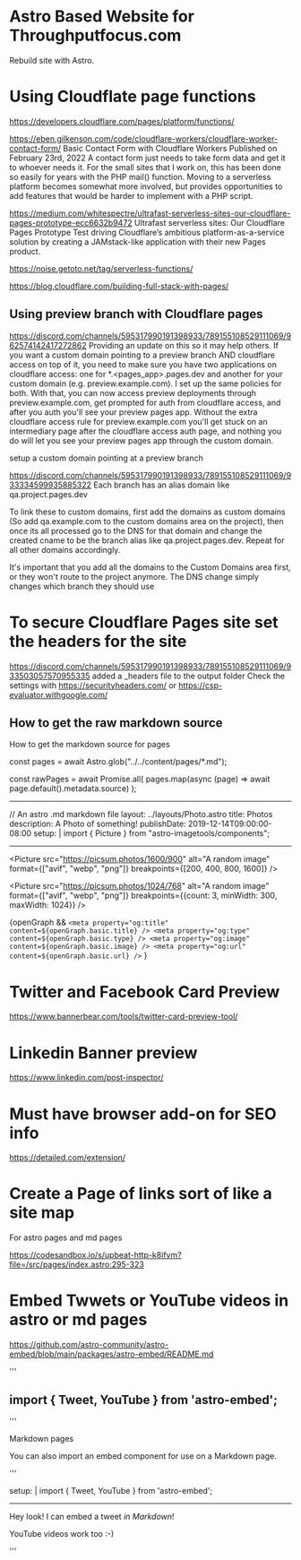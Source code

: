 # Astro Based Website for Throughputfocus.com

Rebuild site with Astro.

# Using Cloudflate page functions

https://developers.cloudflare.com/pages/platform/functions/

https://eben.gilkenson.com/code/cloudflare-workers/cloudflare-worker-contact-form/
Basic Contact Form with Cloudflare Workers
Published on February 23rd, 2022
A contact form just needs to take form data and get it to whoever needs it. For the small sites that I work on, this has been done so easily for years with the PHP mail() function. Moving to a serverless platform becomes somewhat more involved, but provides opportunities to add features that would be harder to implement with a PHP script.

https://medium.com/whitespectre/ultrafast-serverless-sites-our-cloudflare-pages-prototype-ecc6632b9472
Ultrafast serverless sites: Our Cloudflare Pages Prototype
Test driving Cloudflare’s ambitious platform-as-a-service solution by creating a JAMstack-like application with their new Pages product.

https://noise.getoto.net/tag/serverless-functions/

https://blog.cloudflare.com/building-full-stack-with-pages/

## Using preview branch with Cloudflare pages

https://discord.com/channels/595317990191398933/789155108529111069/962574142417272862
Providing an update on this so it may help others. If you want a custom domain pointing to a preview branch AND cloudflare access on top of it, you need to make sure you have two applications on cloudflare access: one for \*.<pages_app>.pages.dev and another for your custom domain (e.g. preview.example.com). I set up the same policies for both. With that, you can now access preview deployments through preview.example.com, get prompted for auth from cloudflare access, and after you auth you'll see your preview pages app.
Without the extra cloudflare access rule for preview.example.com you'll get stuck on an intermediary page after the cloudflare access auth page, and nothing you do will let you see your preview pages app through the custom domain.

setup a custom domain pointing at a preview branch

https://discord.com/channels/595317990191398933/789155108529111069/933334599935885322
Each branch has an alias domain like qa.project.pages.dev

To link these to custom domains, first add the domains as custom domains (So add qa.example.com to the custom domains area on the project), then once its all processed go to the DNS for that domain and change the created cname to be the branch alias like qa.project.pages.dev. Repeat for all other domains accordingly.

It's important that you add all the domains to the Custom Domains area first, or they won't route to the project anymore. The DNS change simply changes which branch they should use

# To secure Cloudflare Pages site set the headers for the site

https://discord.com/channels/595317990191398933/789155108529111069/933503057570955335
added a \_headers file to the output folder
Check the settings with https://securityheaders.com/ or https://csp-evaluator.withgoogle.com/

## How to get the raw markdown source

How to get the markdown source for pages

const pages = await Astro.glob("../../content/pages/\*.md");

const rawPages = await Promise.all(
pages.map(async (page) => await page.default().metadata.source)
);

---

// An astro .md markdown file
layout: ../layouts/Photo.astro
title: Photos
description: A Photo of something!
publishDate: 2019-12-14T09:00:00-08:00
setup: |
import { Picture } from "astro-imagetools/components";

---

<Picture
src="https://picsum.photos/1600/900"
alt="A random image"
format={["avif", "webp", "png"]}
breakpoints={[200, 400, 800, 1600]} />

<Picture
src="https://picsum.photos/1024/768"
alt="A random image"
format={["avif", "webp", "png"]}
breakpoints={{count: 3, minWidth: 300, maxWidth: 1024}} />

<Picture
  src="/src/images/ChonkChart.png"
  alt="A local image"
  sizes="1024px, 800px, 400px, 200px"
  width="300px"
/>

{openGraph &&
`<meta property="og:title" content=${openGraph.basic.title} /> <meta property="og:type" content=${openGraph.basic.type} /> <meta property="og:image" content=${openGraph.basic.image} /> <meta property="og:url" content=${openGraph.basic.url} />`
}

# Twitter and Facebook Card Preview

https://www.bannerbear.com/tools/twitter-card-preview-tool/

# Linkedin Banner preview

https://www.linkedin.com/post-inspector/

# Must have browser add-on for SEO info

https://detailed.com/extension/

# Create a Page of links sort of like a site map

For astro pages and md pages

https://codesandbox.io/s/upbeat-http-k8ifvm?file=/src/pages/index.astro:295-323

# Embed Twwets or YouTube videos in astro or md pages

https://github.com/astro-community/astro-embed/blob/main/packages/astro-embed/README.md

'''

## import { Tweet, YouTube } from 'astro-embed';

<Tweet id="https://twitter.com/astrodotbuild/status/1512144306898976768" />

<YouTube id="https://youtu.be/xtTy5nKay_Y" />
'''

Markdown pages

You can also import an embed component for use on a Markdown page.

'''

setup: |
import { Tweet, YouTube } from 'astro-embed';

---

Hey look! I can embed a tweet _in Markdown_!

<Tweet id="https://twitter.com/astrodotbuild/status/1512144306898976768" />

YouTube videos work too :-)

<YouTube id="https://youtu.be/xtTy5nKay_Y" />
'''
